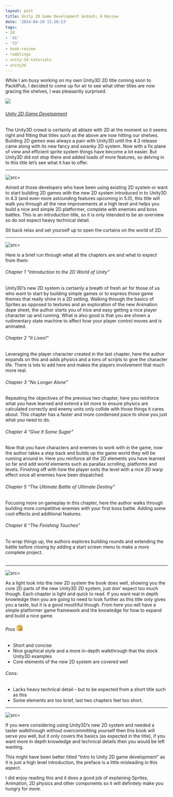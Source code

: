 ```yaml
---
layout: post
title: Unity 2D Game Development &ndash; A Review
date: '2014-04-29 11:20:13'
tags:
- 2d
- '41'
- '72'
- book-review
- ramblings
- unity-3d-tutorials
- unity3d
---
```


While I am busy working on my own Unity3D 2D title coming soon to PacktPub, I decided to come up for air to see what other titles are now gracing the shelves, I was pleasantly surprised.

 [![](http://dgdsbygo8mp3h.cloudfront.net/sites/default/files/imagecache/productview_larger/2564OT_Unity%202D.jpg)](http://www.packtpub.com/unity-2d-game-development/book)

###### [Unity 2D Game Development](http://www.packtpub.com/unity-2d-game-development/book)

The Unity3D crowd is certainly all ablaze with 2D at the moment so it seems right and fitting that titles such as the above are now hitting our shelves.  Building 2D games was always a pain with Unity3D until the 4.3 release came along with its new fancy and swanky 2D system.  Now with a fix plane of view and efficient sprite system things have become a lot easier.  But Unity3D did not stop there and added loads of more features, so delving in to this title let’s see what it has to offer.

* * *

![src=]()

Aimed at those developers who have been using existing 2D system or want to start building 2D games with the new 2D system introduced in to Unity3D in 4.3 (and even more astounding features upcoming in 5.0), this title will walk you through all the new improvements at a high level and helps you build a nice and simple 2D platformer, complete with enemies and boss battles.  This is an introduction title, so it is only intended to be an overview so do not expect heavy technical detail.

Sit back relax and set yourself up to open the curtains on the world of 2D.

* * *

![src=]()

Here is a brief run through what all the chapters are and what to expect from them:

###### Chapter 1 “Introduction to the 2D World of Unity”

Unity3D’s new 2D system is certainly a breath of fresh air for those of us who want to start by building simple games or to express those game themes that really shine in a 2D setting.  Walking through the basics of Sprites as opposed to textures and an exploration of the new Animation dope sheet, the author starts you of nice and easy getting a nice player character up and running.  What is also good is that you are shown a rudimentary state machine to affect how your player control moves and is animated.

###### Chapter 2 “It Lives!”

Leveraging the player character created in the last chapter, here the author expands on this and adds physics and a tons of scripts to give the character life.  There is lots to add here and makes the players involvement that much more real. 

###### Chapter 3 “No Longer Alone”

Repeating the objectives of the previous two chapter, here you reinforce what you have learned and extend a bit more to ensure physics are calculated correctly and enemy units only collide with those things it cares about.  This chapter has a faster and more condensed pace to show you just what you need to do. 

###### Chapter 4 “Give It Some Sugar”

Now that you have characters and enemies to work with in the game, now the author takes a step back and builds up the game world they will be running around in.  Here you reinforce all the 2D elements you have learned so far and add world elements such as parallax scrolling, platforms and levels.  Finishing off with how the player exits the level with a nice 2D warp effect once all enemies have been dispatched.

###### Chapter 5 “The Ultimate Battle of Ultimate Destiny”

Focusing more on gameplay in this chapter, here the author walks through building more competitive enemies with your first boss battle.  Adding some cool effects and additional features.

###### Chapter 6 “The Finishing Touches”

To wrap things up, the authors explores building rounds and extending the battle before closing by adding a start screen menu to make a more complete project.

######  

###### 

* * *

![src=]()

As a light look into the new 2D system the book does well, showing you the core 2D parts of the new Unity3D 2D system, just don’ expect too much though. Each chapter is light and quick to read.  If you want real in depth knowledge then you are going to need to look further as this title only gives you a taste, but it is a good mouthful though. From here you will have a simple platformer game framework and the knowledge for how to expand and build a nice game. 

###### Pros ![Smile with tongue out](/Images/wordpress/2014/04/wlEmoticon-smilewithtongueout3.png)

- Short and concise
- Nice graphical style and a more in-depth walkthrough that the stock Unity3D examples
- Core elements of the new 2D system are covered well

###### Cons:

- Lacks heavy technical detail – but to be expected from a short title such as this
- Some elements are too brief, last two chapters feel too short.

* * *

![src=]()

If you were considering using Unity3D’s new 2D system and needed a taster walkthrough without overcommitting yourself then this book will serve you well, but it only covers the basics (as expected in the title), if you want more in depth knowledge and technical details then you would be left wanting.

This might have been better titled “Intro to Unity 2D game development” as it is just a high level introduction, the preface is a little misleading in this aspect.

I did enjoy reading this and it does a good job of explaining Sprites, Animation, 2D physics and other components so it will definitely make you hungry for more.

